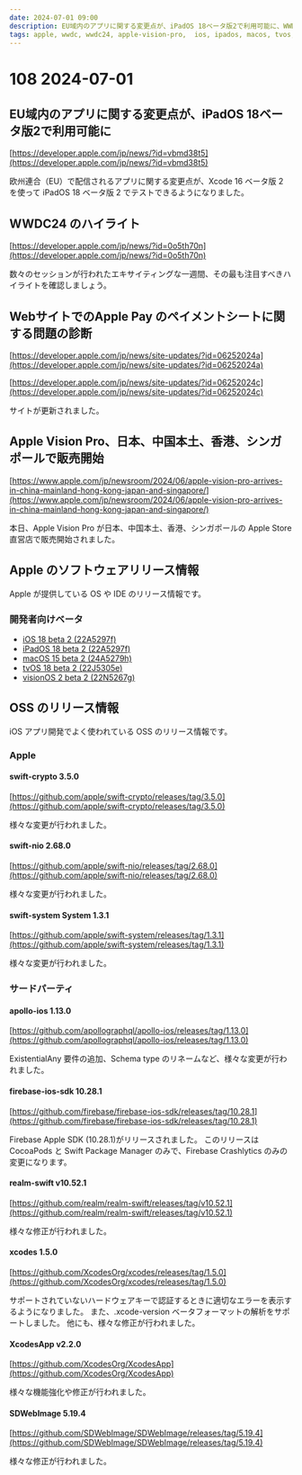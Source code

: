 ```yaml
---
date: 2024-07-01 09:00
description: EU域内のアプリに関する変更点が、iPadOS 18ベータ版2で利用可能に、WWDC24 のハイライト、WebサイトでのApple Pay のペイメントシートに関する問題の診断、Apple Vision Pro、日本、中国本土、香港、シンガポールで販売開始
tags: apple, wwdc, wwdc24, apple-vision-pro,  ios, ipados, macos, tvos, visionos, swift-crypto, swift-nio, swift-system, firebase-ios-sdk, Realm, xcodes, xcodesapp, sd-web-image
---
```


# 108 2024-07-01

## EU域内のアプリに関する変更点が、iPadOS 18ベータ版2で利用可能に

[https://developer.apple.com/jp/news/?id=vbmd38t5](https://developer.apple.com/jp/news/?id=vbmd38t5)

 欧州連合（EU）で配信されるアプリに関する変更点が、Xcode 16 ベータ版 2 を使って iPadOS 18 ベータ版 2 でテストできるようになりました。

## WWDC24 のハイライト

[https://developer.apple.com/jp/news/?id=0o5th70n](https://developer.apple.com/jp/news/?id=0o5th70n)

数々のセッションが行われたエキサイティングな一週間、その最も注目すべきハイライトを確認しましょう。

## WebサイトでのApple Pay のペイメントシートに関する問題の診断

[https://developer.apple.com/jp/news/site-updates/?id=06252024a](https://developer.apple.com/jp/news/site-updates/?id=06252024a)

[https://developer.apple.com/jp/news/site-updates/?id=06252024c](https://developer.apple.com/jp/news/site-updates/?id=06252024c)

サイトが更新されました。

## Apple Vision Pro、日本、中国本土、香港、シンガポールで販売開始

[https://www.apple.com/jp/newsroom/2024/06/apple-vision-pro-arrives-in-china-mainland-hong-kong-japan-and-singapore/](https://www.apple.com/jp/newsroom/2024/06/apple-vision-pro-arrives-in-china-mainland-hong-kong-japan-and-singapore/)

本日、Apple Vision Pro が日本、中国本土、香港、シンガポールの Apple Store 直営店で販売開始されました。

## Apple のソフトウェアリリース情報

Apple が提供している OS や IDE のリリース情報です。

### 開発者向けベータ

- [iOS 18 beta 2 (22A5297f)](https://developer.apple.com/news/releases/?id=06242024a)
- [iPadOS 18 beta 2 (22A5297f)](https://developer.apple.com/news/releases/?id=06242024b)
- [macOS 15 beta 2 (24A5279h)](https://developer.apple.com/news/releases/?id=06242024c)
- [tvOS 18 beta 2 (22J5305e)](https://developer.apple.com/news/releases/?id=06242024d)
- [visionOS 2 beta 2 (22N5267g)](https://developer.apple.com/news/releases/?id=06242024e)

## OSS のリリース情報

iOS アプリ開発でよく使われている OSS のリリース情報です。

### Apple

#### swift-crypto 3.5.0

[https://github.com/apple/swift-crypto/releases/tag/3.5.0](https://github.com/apple/swift-crypto/releases/tag/3.5.0)

様々な変更が行われました。

#### swift-nio 2.68.0

[https://github.com/apple/swift-nio/releases/tag/2.68.0](https://github.com/apple/swift-nio/releases/tag/2.68.0)

様々な変更が行われました。

#### swift-system System 1.3.1

[https://github.com/apple/swift-system/releases/tag/1.3.1](https://github.com/apple/swift-system/releases/tag/1.3.1)

様々な変更が行われました。

### サードパーティ

#### apollo-ios 1.13.0

[https://github.com/apollographql/apollo-ios/releases/tag/1.13.0](https://github.com/apollographql/apollo-ios/releases/tag/1.13.0)

ExistentialAny 要件の追加、Schema type のリネームなど、様々な変更が行われました。

#### firebase-ios-sdk 10.28.1

[https://github.com/firebase/firebase-ios-sdk/releases/tag/10.28.1](https://github.com/firebase/firebase-ios-sdk/releases/tag/10.28.1)

Firebase Apple SDK (10.28.1)がリリースされました。
このリリースは CocoaPods と Swift Package Manager のみで、Firebase Crashlytics のみの変更になります。

#### realm-swift v10.52.1

[https://github.com/realm/realm-swift/releases/tag/v10.52.1](https://github.com/realm/realm-swift/releases/tag/v10.52.1)

様々な修正が行われました。

#### xcodes 1.5.0

[https://github.com/XcodesOrg/xcodes/releases/tag/1.5.0](https://github.com/XcodesOrg/xcodes/releases/tag/1.5.0)

サポートされていないハードウェアキーで認証するときに適切なエラーを表示するようになりました。
また、.xcode-version ベータフォーマットの解析をサポートしました。
他にも、様々な修正が行われました。

#### XcodesApp v2.2.0

[https://github.com/XcodesOrg/XcodesApp](https://github.com/XcodesOrg/XcodesApp)

様々な機能強化や修正が行われました。

#### SDWebImage 5.19.4

[https://github.com/SDWebImage/SDWebImage/releases/tag/5.19.4](https://github.com/SDWebImage/SDWebImage/releases/tag/5.19.4)

様々な修正が行われました。
